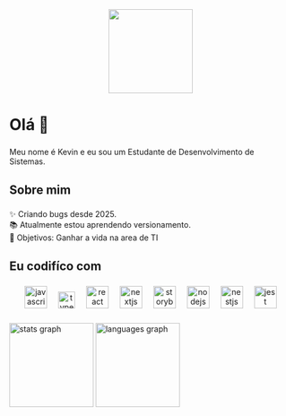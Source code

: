 <div align="center">
    <img height="150" src="https://media.giphy.com/media/M9gbBd9nbDrOTu1Mqx/giphy.gif"  />
  </div>
  


<h1 align="left">Olá 👋 </h1>

###

<p align="left">Meu nome é Kevin e eu sou um Estudante de Desenvolvimento de Sistemas.</p>

###

<h2 align="left">Sobre mim</h2>

###

<p align="left">✨ Criando bugs desde 2025.<br>📚 Atualmente estou aprendendo versionamento.<br>🎯 Objetivos: Ganhar a vida na area de TI<br>
</p>

###

<h2 align="left">Eu codifíco com</h2>

###

<div align="center">
  <img src="https://img.icons8.com/color/512/java-coffee-cup-logo.png" height="40" alt="javascript logo"  />
  <img width="12" />
  <img src="https://cdn.jsdelivr.net/gh/devicons/devicon/icons/typescript/typescript-original.svg" height="30" alt="typescript logo"  />
  <img width="12" />
  <img src="https://cdn.jsdelivr.net/gh/devicons/devicon/icons/react/react-original.svg" height="40" alt="react logo"  />
  <img width="12" />
  <img src="https://cdn.jsdelivr.net/gh/devicons/devicon/icons/nextjs/nextjs-original.svg" height="40" alt="nextjs logo"  />
  <img width="12" />
  <img src="https://cdn.jsdelivr.net/gh/devicons/devicon/icons/storybook/storybook-original.svg" height="40" alt="storybook logo"  />
  <img width="12" />
  <img src="https://cdn.jsdelivr.net/gh/devicons/devicon/icons/nodejs/nodejs-original.svg" height="40" alt="nodejs logo"  />
  <img width="12" />
  <img src="https://cdn.jsdelivr.net/gh/devicons/devicon/icons/nestjs/nestjs-original.svg" height="40" alt="nestjs logo"  />
  <img width="12" />
  <img src="https://cdn.jsdelivr.net/gh/devicons/devicon/icons/jest/jest-plain.svg" height="40" alt="jest logo"  />
</div>

###



###
<div align="left">
  <img src="https://github-readme-stats.vercel.app/api?username=xXKevinBragaXx&hide_title=false&hide_rank=false&show_icons=true&include_all_commits=true&count_private=true&disable_animations=false&theme=dracula&locale=en&hide_border=false" height="150" alt="stats graph"  />
  <img src="https://github-readme-stats.vercel.app/api/top-langs?username=maurodesouza&locale=en&hide_title=false&layout=compact&card_width=320&langs_count=5&theme=dracula&hide_border=false" height="150" alt="languages graph"  />
</div>

###



###


<!--
**xXKevinBragaXx/xXKevinBragaXx** is a ✨ _special_ ✨ repository because its `README.md` (this file) appears on your GitHub profile.

Here are some ideas to get you started:

- 🔭 I’m currently working on ...
- 🌱 I’m currently learning ...
- 👯 I’m looking to collaborate on ...
- 🤔 I’m looking for help with ...
- 💬 Ask me about ...
- 📫 How to reach me: ...
- 😄 Pronouns: ...
- ⚡ Fun fact: ...
-->
